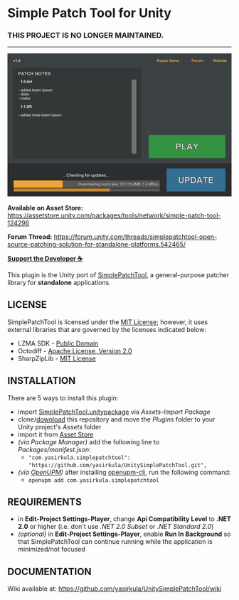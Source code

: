 # Simple Patch Tool for Unity

### THIS PROJECT IS NO LONGER MAINTAINED.

---

![screenshot](Images/launcher-demo.png)

**Available on Asset Store:** https://assetstore.unity.com/packages/tools/network/simple-patch-tool-124296

**Forum Thread:** https://forum.unity.com/threads/simplepatchtool-open-source-patching-solution-for-standalone-platforms.542465/

**[Support the Developer ☕](https://yasirkula.itch.io/unity3d)**

This plugin is the Unity port of [SimplePatchTool](https://github.com/yasirkula/SimplePatchTool), a general-purpose patcher library for **standalone** applications.

## LICENSE

SimplePatchTool is licensed under the [MIT License](LICENSE); however, it uses external libraries that are governed by the licenses indicated below:

- LZMA SDK - [Public Domain](https://www.7-zip.org/sdk.html)
- Octodiff - [Apache License, Version 2.0](https://github.com/OctopusDeploy/Octodiff/blob/master/LICENSE.txt)
- SharpZipLib - [MIT License](https://github.com/icsharpcode/SharpZipLib/blob/master/LICENSE.txt)

## INSTALLATION

There are 5 ways to install this plugin:

- import [SimplePatchTool.unitypackage](https://github.com/yasirkula/UnitySimplePatchTool/releases) via *Assets-Import Package*
- clone/[download](https://github.com/yasirkula/UnitySimplePatchTool/archive/master.zip) this repository and move the *Plugins* folder to your Unity project's *Assets* folder
- import it from [Asset Store](https://assetstore.unity.com/packages/tools/network/simple-patch-tool-124296)
- *(via Package Manager)* add the following line to *Packages/manifest.json*:
  - `"com.yasirkula.simplepatchtool": "https://github.com/yasirkula/UnitySimplePatchTool.git",`
- *(via [OpenUPM](https://openupm.com))* after installing [openupm-cli](https://github.com/openupm/openupm-cli), run the following command:
  - `openupm add com.yasirkula.simplepatchtool`

## REQUIREMENTS

- in **Edit-Project Settings-Player**, change **Api Compatibility Level** to **.NET 2.0** or higher (i.e. don't use *.NET 2.0 Subset* or *.NET Standard 2.0*)
- *(optional)* in **Edit-Project Settings-Player**, enable **Run In Background** so that SimplePatchTool can continue running while the application is minimized/not focused

## DOCUMENTATION

Wiki available at: https://github.com/yasirkula/UnitySimplePatchTool/wiki

